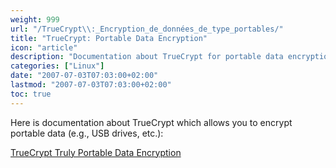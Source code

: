```yaml
---
weight: 999
url: "/TrueCrypt\\:_Encryption_de_données_de_type_portables/"
title: "TrueCrypt: Portable Data Encryption"
icon: "article"
description: "Documentation about TrueCrypt for portable data encryption"
categories: ["Linux"]
date: "2007-07-03T07:03:00+02:00"
lastmod: "2007-07-03T07:03:00+02:00"
toc: true
---
```


Here is documentation about TrueCrypt which allows you to encrypt portable data (e.g., USB drives, etc.):

[TrueCrypt Truly Portable Data Encryption](/pdf/truecrypt_truly_portable_data_encryption.pdf)
